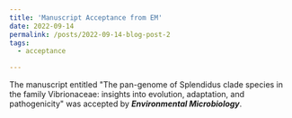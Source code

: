 ```yaml
---
title: 'Manuscript Acceptance from EM'
date: 2022-09-14
permalink: /posts/2022-09-14-blog-post-2
tags:
  - acceptance

---
```


The manuscript entitled "The pan-genome of Splendidus clade species in the family Vibrionaceae: insights into evolution, adaptation, and pathogenicity" was accepted by ***Environmental Microbiology***.
